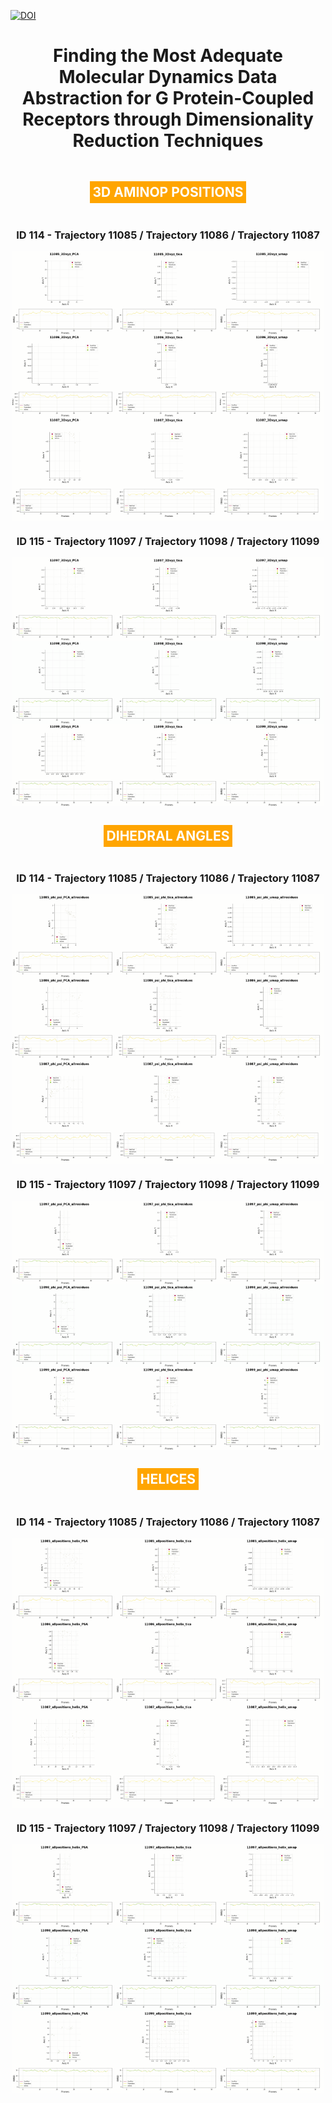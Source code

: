 [![DOI](https://zenodo.org/badge/718734269.svg)](https://zenodo.org/doi/10.5281/zenodo.10201733)

<div align="center">
  <h1>Finding the Most Adequate Molecular Dynamics Data Abstraction for G Protein-Coupled Receptors through Dimensionality Reduction Techniques</h1>
</div>

<div style="display: flex; justify-content: center; align-items: center; flex-wrap: wrap;">

  <div align="center">
    <h2 style="background-color: orange; color: white; padding: 5px;">3D AMINOP POSITIONS</h2>
  </div>
  
  <div align="center">
    <h3>ID 114 - Trajectory 11085 / Trajectory 11086 / Trajectory 11087</h3>
  </div>
  
  <img src="ID114/3D_REPOSITIONS/PCA/11085/GIFs/11085_3Dxyz_PCA.gif" alt="GIF 1" width="32.9%" autoplay />
  <img src="ID114/3D_REPOSITIONS/TICA/11085/GIFs/11085_3Dxyz_tica.gif" alt="GIF 2" width="32.9%" autoplay />
  <img src="ID114/3D_REPOSITIONS/UMAP/11085/GIFs/11085_3Dxyz_umap.gif" alt="GIF 3" width="32.9%" autoplay />

  <img src="ID114/3D_REPOSITIONS/PCA/11086/GIFs/11086_3Dxyz_PCA.gif" alt="GIF 1" width="32.9%" autoplay />
  <img src="ID114/3D_REPOSITIONS/TICA/11086/GIFs/11086_3Dxyz_tica.gif" alt="GIF 2" width="32.9%" autoplay />
  <img src="ID114/3D_REPOSITIONS/UMAP/11086/GIFs/11086_3Dxyz_umap.gif" alt="GIF 3" width="32.9%" autoplay />

  <img src="ID114/3D_REPOSITIONS/PCA/11087/GIFs/11087_3Dxyz_PCA.gif" alt="GIF 1" width="32.9%" autoplay />
  <img src="ID114/3D_REPOSITIONS/TICA/11087/GIFs/11087_3Dxyz_tica.gif" alt="GIF 2" width="32.9%" autoplay />
  <img src="ID114/3D_REPOSITIONS/UMAP/11087/GIFs/11087_3Dxyz_umap.gif" alt="GIF 3" width="32.9%" autoplay />

   <div align="center">
    <h3>ID 115 - Trajectory 11097 / Trajectory 11098 / Trajectory 11099</h3>
  </div>

  <img src="ID115/3D_REPOSITIONS/PCA/11097/GIFs/11097_3Dxyz_PCA.gif" alt="GIF 4" width="32.9%" autoplay />
  <img src="ID115/3D_REPOSITIONS/TICA/11097/GIFs/11097_3Dxyz_tica.gif" alt="GIF 5" width="32.9%" autoplay />
  <img src="ID115/3D_REPOSITIONS/UMAP/11097/GIFs/11097_3Dxyz_umap.gif" alt="GIF 6" width="32.9%" autoplay />

  <img src="ID115/3D_REPOSITIONS/PCA/11098/GIFs/11098_3Dxyz_PCA.gif" alt="GIF 4" width="32.9%" autoplay />
  <img src="ID115/3D_REPOSITIONS/TICA/11098/GIFs/11098_3Dxyz_tica.gif" alt="GIF 5" width="32.9%" autoplay />
  <img src="ID115/3D_REPOSITIONS/UMAP/11098/GIFs/11098_3Dxyz_umap.gif" alt="GIF 6" width="32.9%" autoplay />

  <img src="ID115/3D_REPOSITIONS/PCA/11099/GIFs/11099_3Dxyz_PCA.gif" alt="GIF 4" width="32.9%" autoplay />
  <img src="ID115/3D_REPOSITIONS/TICA/11099/GIFs/11099_3Dxyz_tica.gif" alt="GIF 5" width="32.9%" autoplay />
  <img src="ID115/3D_REPOSITIONS/UMAP/11099/GIFs/11099_3Dxyz_umap.gif" alt="GIF 6" width="32.9%" autoplay />


  <div align="center">
    <h2 style="background-color: orange; color: white; padding: 5px;">DIHEDRAL ANGLES</h2>
  </div>
  
  <div align="center">
    <h3>ID 114 - Trajectory 11085 / Trajectory 11086 / Trajectory 11087</h3>
  </div>

  <img src="ID114/ANGLES/PCA/11085/GIFs/11085_phi_psi_PCA_allresidues.gif" alt="GIF 7" width="32.9%" autoplay />
  <img src="ID114/ANGLES/TICA/11085/GIFs/11085_psi_phi_tica_allresidues.gif" alt="GIF 8" width="32.9%" autoplay />
  <img src="ID114/ANGLES/UMAP/11085/GIFs/11085_psi_phi_umap_allresidues.gif" alt="GIF 9" width="32.9%" autoplay />

  <img src="ID114/ANGLES/PCA/11086/GIFs/11086_phi_psi_PCA_allresidues.gif" alt="GIF 7" width="32.9%" autoplay />
  <img src="ID114/ANGLES/TICA/11086/GIFs/11086_psi_phi_tica_allresidues.gif" alt="GIF 8" width="32.9%" autoplay />
  <img src="ID114/ANGLES/UMAP/11086/GIFs/11086_psi_phi_umap_allresidues.gif" alt="GIF 9" width="32.9%" autoplay />

  <img src="ID114/ANGLES/PCA/11087/GIFs/11087_phi_psi_PCA_allresidues.gif" alt="GIF 7" width="32.9%" autoplay />
  <img src="ID114/ANGLES/TICA/11087/GIFs/11087_psi_phi_tica_allresidues.gif" alt="GIF 8" width="32.9%" autoplay />
  <img src="ID114/ANGLES/UMAP/11087/GIFs/11087_psi_phi_umap_allresidues.gif" alt="GIF 9" width="32.9%" autoplay />

  <div align="center">
    <h3>ID 115 - Trajectory 11097 / Trajectory 11098 / Trajectory 11099</h3>
  </div>

  <img src="ID115/ANGLES/PCA/11097/GIFs/11097_phi_psi_PCA_allresidues.gif" alt="GIF 10" width="32.9%" autoplay />
  <img src="ID115/ANGLES/TICA/11097/GIFs/11097_psi_phi_tica_allresidues.gif" alt="GIF 11" width="32.9%" autoplay />
  <img src="ID115/ANGLES/UMAP/11097/GIFs/11097_psi_phi_umap_allresidues.gif" alt="GIF 12" width="32.9%" autoplay />

  <img src="ID115/ANGLES/PCA/11098/GIFs/11098_phi_psi_PCA_allresidues.gif" alt="GIF 10" width="32.9%" autoplay />
  <img src="ID115/ANGLES/TICA/11098/GIFs/11098_psi_phi_tica_allresidues.gif" alt="GIF 11" width="32.9%" autoplay />
  <img src="ID115/ANGLES/UMAP/11098/GIFs/11098_psi_phi_umap_allresidues.gif" alt="GIF 12" width="32.9%" autoplay />

  <img src="ID115/ANGLES/PCA/11099/GIFs/11099_phi_psi_PCA_allresidues.gif" alt="GIF 10" width="32.9%" autoplay />
  <img src="ID115/ANGLES/TICA/11099/GIFs/11099_psi_phi_tica_allresidues.gif" alt="GIF 11" width="32.9%" autoplay />
  <img src="ID115/ANGLES/UMAP/11099/GIFs/11099_psi_phi_umap_allresidues.gif" alt="GIF 12" width="32.9%" autoplay />

  <div align="center">
    <h2 style="background-color: orange; color: white; padding: 5px;">HELICES</h2>
  </div>

  <div align="center">
    <h3>ID 114 - Trajectory 11085 / Trajectory 11086 / Trajectory 11087</h3>
  </div>

  <img src="ID114/HELIX/PCA/11085/GIFs/11085_allpositions_helix_PSA.gif" alt="GIF 13" width="32.9%" autoplay />
  <img src="ID114/HELIX/TICA/11085/GIFs/11085_allpositions_helix_tica.gif" alt="GIF 14" width="32.9%" autoplay />
  <img src="ID114/HELIX/UMAP/11085/GIFs/11085_allpositions_helix_umap.gif" alt="GIF 15" width="32.9%" autoplay />

  <img src="ID114/HELIX/PCA/11086/GIFs/11086_allpositions_helix_PSA.gif" alt="GIF 13" width="32.9%" autoplay />
  <img src="ID114/HELIX/TICA/11086/GIFs/11086_allpositions_helix_tica.gif" alt="GIF 14" width="32.9%" autoplay />
  <img src="ID114/HELIX/UMAP/11086/GIFs/11086_allpositions_helix_umap.gif" alt="GIF 15" width="32.9%" autoplay />

  <img src="ID114/HELIX/PCA/11087/GIFs/11087_allpositions_helix_PSA.gif" alt="GIF 13" width="32.9%" autoplay />
  <img src="ID114/HELIX/TICA/11087/GIFs/11087_allpositions_helix_tica.gif" alt="GIF 14" width="32.9%" autoplay />
  <img src="ID114/HELIX/UMAP/11087/GIFs/11087_allpositions_helix_umap.gif" alt="GIF 15" width="32.9%" autoplay />

  <div align="center">
    <h3>ID 115 - Trajectory 11097 / Trajectory 11098 / Trajectory 11099</h3>
  </div>

  <img src="ID115/HELIX/PCA/11097/GIFs/11097_allpositions_helix_PSA.gif" alt="GIF 16" width="32.9%" autoplay />
  <img src="ID115/HELIX/TICA/11097/GIFs/11097_allpositions_helix_tica.gif" alt="GIF 17" width="32.9%" autoplay />
  <img src="ID115/HELIX/UMAP/11097/GIFs/11097_allpositions_helix_umap.gif" alt="GIF 18" width="32.9%" autoplay />

  <img src="ID115/HELIX/PCA/11098/GIFs/11098_allpositions_helix_PSA.gif" alt="GIF 16" width="32.9%" autoplay />
  <img src="ID115/HELIX/TICA/11098/GIFs/11098_allpositions_helix_tica.gif" alt="GIF 17" width="32.9%" autoplay />
  <img src="ID115/HELIX/UMAP/11098/GIFs/11098_allpositions_helix_umap.gif" alt="GIF 18" width="32.9%" autoplay />

  <img src="ID115/HELIX/PCA/11099/GIFs/11099_allpositions_helix_PSA.gif" alt="GIF 16" width="32.9%" autoplay />
  <img src="ID115/HELIX/TICA/11099/GIFs/11099_allpositions_helix_tica.gif" alt="GIF 17" width="32.9%" autoplay />
  <img src="ID115/HELIX/UMAP/11099/GIFs/11099_allpositions_helix_umap.gif" alt="GIF 18" width="32.9%" autoplay />

</div>

</details>

